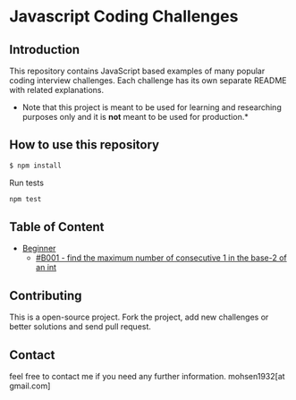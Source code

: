 # Javascript Coding Challenges
## Introduction

This repository contains JavaScript based examples of many popular coding interview challenges. Each challenge has its own separate README with related explanations.

* Note that this project is meant to be used for learning and researching purposes
only and it is **not** meant to be used for production.*


## How to use this repository

```bash
$ npm install
```

Run tests
```bash
npm test
```

## Table of Content
* [Beginner](https://github.com/mohsen1932/javascript-coding-challenges/tree/master/src/Beginner/)
  * [#B001 - find the maximum number of consecutive 1 in the base-2 of an int](https://github.com/mohsen1932/javascript-coding-challenges/tree/master/src/Beginner/B001)




## Contributing

This is a open-source project. Fork the project, add new challenges or better solutions and send pull request.

## Contact

feel free to contact me if you need any further information.
mohsen1932[at gmail.com]